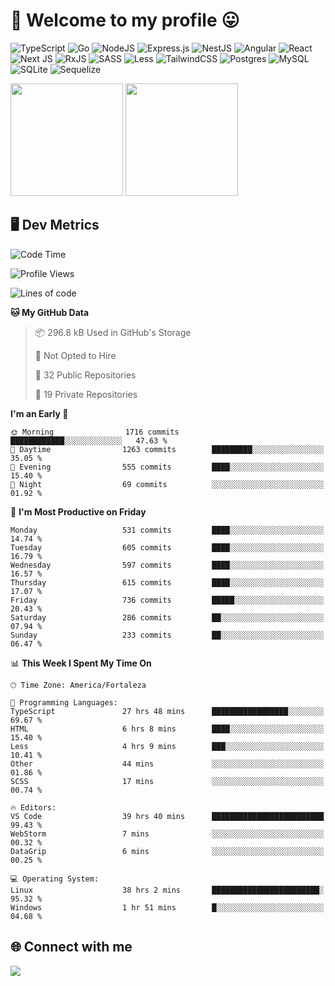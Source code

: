 # 🎉 Welcome to my profile 😛

![TypeScript](https://img.shields.io/badge/typescript-%23007ACC.svg?style=for-the-badge&logo=typescript&logoColor=white)
![Go](https://img.shields.io/badge/go-%2300ADD8.svg?style=for-the-badge&logo=go&logoColor=white)
![NodeJS](https://img.shields.io/badge/node.js-6DA55F?style=for-the-badge&logo=node.js&logoColor=white)
![Express.js](https://img.shields.io/badge/express.js-%23404d59.svg?style=for-the-badge&logo=express&logoColor=%2361DAFB)
![NestJS](https://img.shields.io/badge/nestjs-%23E0234E.svg?style=for-the-badge&logo=nestjs&logoColor=white)
![Angular](https://img.shields.io/badge/angular-%23DD0031.svg?style=for-the-badge&logo=angular&logoColor=white)
![React](https://img.shields.io/badge/react-%2320232a.svg?style=for-the-badge&logo=react&logoColor=%2361DAFB)
![Next JS](https://img.shields.io/badge/Next-black?style=for-the-badge&logo=next.js&logoColor=white)
![RxJS](https://img.shields.io/badge/rxjs-%23B7178C.svg?style=for-the-badge&logo=reactivex&logoColor=white)
![SASS](https://img.shields.io/badge/SASS-hotpink.svg?style=for-the-badge&logo=SASS&logoColor=white)
![Less](https://img.shields.io/badge/less-2B4C80?style=for-the-badge&logo=less&logoColor=white)
![TailwindCSS](https://img.shields.io/badge/tailwindcss-%2338B2AC.svg?style=for-the-badge&logo=tailwind-css&logoColor=white)
![Postgres](https://img.shields.io/badge/postgres-%23316192.svg?style=for-the-badge&logo=postgresql&logoColor=white)
![MySQL](https://img.shields.io/badge/mysql-4479A1.svg?style=for-the-badge&logo=mysql&logoColor=white)
![SQLite](https://img.shields.io/badge/sqlite-%2307405e.svg?style=for-the-badge&logo=sqlite&logoColor=white)
![Sequelize](https://img.shields.io/badge/Sequelize-52B0E7?style=for-the-badge&logo=Sequelize&logoColor=white)

<div>
  <img height="180em" src="https://github-readme-stats.vercel.app/api?username=VinicciusSantos&include_all_commits=true&count_private=true&theme=github_dark"/>
  <img height="180em" src="https://github-readme-stats.vercel.app/api/top-langs/?username=VinicciusSantos&langs_count=6&layout=compact&include_all_commits=true&count_private=true&theme=github_dark"/>
</div>

## 🖥️ Dev Metrics

<!--START_SECTION:waka-->
![Code Time](http://img.shields.io/badge/Code%20Time-1%2C811%20hrs%2033%20mins-blue)

![Profile Views](http://img.shields.io/badge/Profile%20Views-126-blue)

![Lines of code](https://img.shields.io/badge/From%20Hello%20World%20I%27ve%20Written-5.4%20million%20lines%20of%20code-blue)

**🐱 My GitHub Data** 

> 📦 296.8 kB Used in GitHub's Storage 
 > 
> 🚫 Not Opted to Hire
 > 
> 📜 32 Public Repositories 
 > 
> 🔑 19 Private Repositories 
 > 
**I'm an Early 🐤** 

```text
🌞 Morning                1716 commits        ████████████░░░░░░░░░░░░░   47.63 % 
🌆 Daytime                1263 commits        █████████░░░░░░░░░░░░░░░░   35.05 % 
🌃 Evening                555 commits         ████░░░░░░░░░░░░░░░░░░░░░   15.40 % 
🌙 Night                  69 commits          ░░░░░░░░░░░░░░░░░░░░░░░░░   01.92 % 
```
📅 **I'm Most Productive on Friday** 

```text
Monday                   531 commits         ████░░░░░░░░░░░░░░░░░░░░░   14.74 % 
Tuesday                  605 commits         ████░░░░░░░░░░░░░░░░░░░░░   16.79 % 
Wednesday                597 commits         ████░░░░░░░░░░░░░░░░░░░░░   16.57 % 
Thursday                 615 commits         ████░░░░░░░░░░░░░░░░░░░░░   17.07 % 
Friday                   736 commits         █████░░░░░░░░░░░░░░░░░░░░   20.43 % 
Saturday                 286 commits         ██░░░░░░░░░░░░░░░░░░░░░░░   07.94 % 
Sunday                   233 commits         ██░░░░░░░░░░░░░░░░░░░░░░░   06.47 % 
```


📊 **This Week I Spent My Time On** 

```text
🕑︎ Time Zone: America/Fortaleza

💬 Programming Languages: 
TypeScript               27 hrs 48 mins      █████████████████░░░░░░░░   69.67 % 
HTML                     6 hrs 8 mins        ████░░░░░░░░░░░░░░░░░░░░░   15.40 % 
Less                     4 hrs 9 mins        ███░░░░░░░░░░░░░░░░░░░░░░   10.41 % 
Other                    44 mins             ░░░░░░░░░░░░░░░░░░░░░░░░░   01.86 % 
SCSS                     17 mins             ░░░░░░░░░░░░░░░░░░░░░░░░░   00.74 % 

🔥 Editors: 
VS Code                  39 hrs 40 mins      █████████████████████████   99.43 % 
WebStorm                 7 mins              ░░░░░░░░░░░░░░░░░░░░░░░░░   00.32 % 
DataGrip                 6 mins              ░░░░░░░░░░░░░░░░░░░░░░░░░   00.25 % 

💻 Operating System: 
Linux                    38 hrs 2 mins       ████████████████████████░   95.32 % 
Windows                  1 hr 51 mins        █░░░░░░░░░░░░░░░░░░░░░░░░   04.68 % 
```


<!--END_SECTION:waka-->

## 🌐 Connect with me

<a href="https://www.linkedin.com/in/vinicius-guedes-b817aa223/"><img src="https://img.shields.io/badge/LinkedIn-0077B5?style=for-the-badge&logo=linkedin&logoColor=white"/></a>

